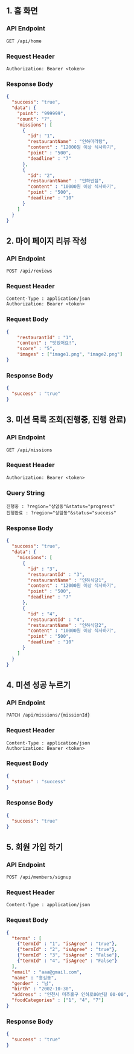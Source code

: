 ## 1. 홈 화면
### API Endpoint
```
GET /api/home
```

### Request Header
```
Authorization: Bearer <token>
```

### Response Body
```json
{
  "success": "true",
  "data": {
    "point": "999999",
    "count": "7",
    "missions": [
      {
        "id": "1",
        "restaurantName" : "인하마라탕",
        "content" : "12000원 이상 식사하기",
        "point" : "500",
        "deadline" : "7"
      },
      {
        "id": "2",
        "restaurantName" : "인하반점",
        "content" : "10000원 이상 식사하기",
        "point" : "500",
        "deadline" : "10"
      }
    ]
  }
}
```

## 2. 마이 페이지 리뷰 작성
### API Endpoint
```
POST /api/reviews
```

### Request Header
```
Content-Type : application/json
Authorization: Bearer <token>
```

### Request Body
```json
{
    "restaurantId" : "1",
    "content" : "맛있어요!",
    "score" : "5",
    "images" : ["image1.png", "image2.png"]
}
```

### Response Body
```json
{
  "success" : "true"
}
```

## 3. 미션 목록 조회(진행중, 진행 완료)
### API Endpoint
```
GET /api/missions
```

### Request Header
```
Authorization: Bearer <token>
```

### Query String
```
진행중 : ?region="상암동"&status="progress"
진행완료 : ?region="상암동"&status="success"
```

### Response Body
```json
{
  "success": "true",
  "data": {
    "missions": [
      {
        "id" : "3",
        "restaurantId" : "3",
        "restaurantName" : "인하식당1",
        "content" : "12000원 이상 식사하기",
        "point" : "500",
        "deadline" : "7"
      },
      {
        "id" : "4",
        "restaurantId" : "4",
        "restaurantName" : "인하식당2",
        "content" : "10000원 이상 식사하기",
        "point" : "500",
        "deadline" : "10"
      }
    ]
  }
}
```

## 4. 미션 성공 누르기
### API Endpoint
```
PATCH /api/missions/{missionId}
```

### Request Header
```
Content-Type : application/json
Authorization: Bearer <token>
```

### Request Body
```json
{
  "status" : "success"
}
```

### Response Body
```json
{
  "success": "true"
}
```

## 5. 회원 가입 하기
### API Endpoint
```
POST /api/members/signup
```

### Request Header
```
Content-Type : application/json
```

### Request Body
```json
{
  "terms" : [
    {"termId" : "1", "isAgree" : "true"},
    {"termId" : "2", "isAgree" : "true"},
    {"termId" : "3", "isAgree" : "False"},
    {"termId" : "4", "isAgree" : "False"}
  ],
  "email" : "aaa@gmail.com",
  "name" : "홍길동",
  "gender" : "남",
  "birth" : "2002-10-30",
  "address" : "인천시 미추홀구 인하로00번길 00-00",
  "foodCategories" : ["1", "4", "7"]
}
```

### Response Body
```json
{
  "success" : "true"
}
```